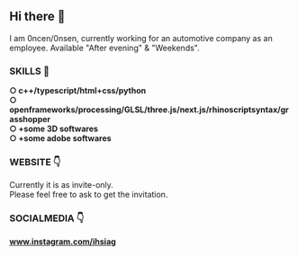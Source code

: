 ## Hi there 👋  

I am 0ncen/0nsen, currently working for an automotive company as an employee.
Available "After evening" & "Weekends".

### SKILLS 🧭  
  
**○ c++/typescript/html+css/python**  
**○ openframeworks/processing/GLSL/three.js/next.js/rhinoscriptsyntax/grasshopper**  
**○ +some 3D softwares**  
**○ +some adobe softwares**  
  
### WEBSITE 👇  
<!-- **https://gaishikudo.com** (currently I have another... Please let me know if you need) -->
Currently it is as invite-only.  
Please feel free to ask to get the invitation.

### SOCIALMEDIA 👇  
**www.instagram.com/ihsiag**

<!-- **ihsiag/ihsiag** is a ✨ _special_ ✨ repository because its `README.md` (this file) appears on your GitHub profile.

Here are some ideas to get you started:

- 🔭 I’m currently working on ...
- 🌱 I’m currently learning ...
- 👯 I’m looking to collaborate on ...
- 🤔 I’m looking for help with ...
- 💬 Ask me about ...
- 📫 How to reach me: ...
- 😄 Pronouns: ...
- ⚡ Fun fact: ...
 -->
